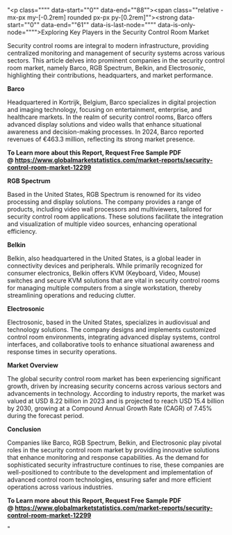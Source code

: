 "<p class="""" data-start=""0"" data-end=""88""><span class=""relative -mx-px my-[-0.2rem] rounded px-px py-[0.2rem]""><strong data-start=""0"" data-end=""61"" data-is-last-node="""" data-is-only-node="""">Exploring Key Players in the Security Control Room Market</strong></span></p>
<p class="""" data-start=""90"" data-end=""209""><span class=""relative -mx-px my-[-0.2rem] rounded px-px py-[0.2rem]"">Security control rooms are integral to modern infrastructure, providing centralized monitoring and management of security systems across various sectors.</span> <span class=""relative -mx-px my-[-0.2rem] rounded px-px py-[0.2rem]"">This article delves into prominent companies in the security control room market, namely Barco, RGB Spectrum, Belkin, and Electrosonic, highlighting their contributions, headquarters, and market performance.</span></p>
<p class="""" data-start=""211"" data-end=""220""><strong data-start=""211"" data-end=""220"">Barco</strong></p>
<p class="""" data-start=""222"" data-end=""417""><span class=""relative -mx-px my-[-0.2rem] rounded px-px py-[0.2rem]"">Headquartered in Kortrijk, Belgium, Barco specializes in digital projection and imaging technology, focusing on entertainment, enterprise, and healthcare markets.</span> <span class=""relative -mx-px my-[-0.2rem] rounded px-px py-[0.2rem]"">In the realm of security control rooms, Barco offers advanced display solutions and video walls that enhance situational awareness and decision-making processes.</span> <span class=""relative -mx-px my-[-0.2rem] rounded px-px py-[0.2rem]"">In 2024, Barco reported revenues of &euro;463.3 million, reflecting its strong market presence.</span> </p>
<p class="""" data-start=""222"" data-end=""417""><strong>To Learn more about this Report, Request Free Sample PDF @&nbsp;<a href=""https://www.globalmarketstatistics.com/market-reports/security-control-room-market-12299"">https://www.globalmarketstatistics.com/market-reports/security-control-room-market-12299</a></strong></p>
<p class="""" data-start=""419"" data-end=""435""><strong data-start=""419"" data-end=""435"">RGB Spectrum</strong></p>
<p class="""" data-start=""437"" data-end=""602""><span class=""relative -mx-px my-[-0.2rem] rounded px-px py-[0.2rem]"">Based in the United States, RGB Spectrum is renowned for its video processing and display solutions.</span> <span class=""relative -mx-px my-[-0.2rem] rounded px-px py-[0.2rem]"">The company provides a range of products, including video wall processors and multiviewers, tailored for security control room applications.</span> <span class=""relative -mx-px my-[-0.2rem] rounded px-px py-[0.2rem]"">These solutions facilitate the integration and visualization of multiple video sources, enhancing operational efficiency.</span></p>
<p class="""" data-start=""604"" data-end=""614""><strong data-start=""604"" data-end=""614"">Belkin</strong></p>
<p class="""" data-start=""616"" data-end=""741""><span class=""relative -mx-px my-[-0.2rem] rounded px-px py-[0.2rem]"">Belkin, also headquartered in the United States, is a global leader in connectivity devices and peripherals.</span> <span class=""relative -mx-px my-[-0.2rem] rounded px-px py-[0.2rem]"">While primarily recognized for consumer electronics, Belkin offers KVM (Keyboard, Video, Mouse) switches and secure KVM solutions that are vital in security control rooms for managing multiple computers from a single workstation, thereby streamlining operations and reducing clutter.</span></p>
<p class="""" data-start=""743"" data-end=""759""><strong data-start=""743"" data-end=""759"">Electrosonic</strong></p>
<p class="""" data-start=""761"" data-end=""886""><span class=""relative -mx-px my-[-0.2rem] rounded px-px py-[0.2rem]"">Electrosonic, based in the United States, specializes in audiovisual and technology solutions.</span> <span class=""relative -mx-px my-[-0.2rem] rounded px-px py-[0.2rem]"">The company designs and implements customized control room environments, integrating advanced display systems, control interfaces, and collaborative tools to enhance situational awareness and response times in security operations.</span></p>
<p class="""" data-start=""888"" data-end=""907""><strong data-start=""888"" data-end=""907"">Market Overview</strong></p>
<p class="""" data-start=""909"" data-end=""1074""><span class=""relative -mx-px my-[-0.2rem] rounded px-px py-[0.2rem]"">The global security control room market has been experiencing significant growth, driven by increasing security concerns across various sectors and advancements in technology.</span> <span class=""relative -mx-px my-[-0.2rem] rounded px-px py-[0.2rem]"">According to industry reports, the market was valued at USD 8.22 billion in 2023 and is projected to reach USD 15.4 billion by 2030, growing at a Compound Annual Growth Rate (CAGR) of 7.45% during the forecast period.</span>&nbsp;</p>
<p class="""" data-start=""1076"" data-end=""1090""><strong data-start=""1076"" data-end=""1090"">Conclusion</strong></p>
<p class="""" data-start=""1092"" data-end=""1217""><span class=""relative -mx-px my-[-0.2rem] rounded px-px py-[0.2rem]"">Companies like Barco, RGB Spectrum, Belkin, and Electrosonic play pivotal roles in the security control room market by providing innovative solutions that enhance monitoring and response capabilities.</span> <span class=""relative -mx-px my-[-0.2rem] rounded px-px py-[0.2rem]"">As the demand for sophisticated security infrastructure continues to rise, these companies are well-positioned to contribute to the development and implementation of advanced control room technologies, ensuring safer and more efficient operations across various industries.</span></p>
<p class="""" data-start=""1092"" data-end=""1217""><span class=""relative -mx-px my-[-0.2rem] rounded px-px py-[0.2rem]""><strong>To Learn more about this Report, Request Free Sample PDF @&nbsp;<a href=""https://www.globalmarketstatistics.com/market-reports/security-control-room-market-12299"">https://www.globalmarketstatistics.com/market-reports/security-control-room-market-12299</a></strong></span></p>"
